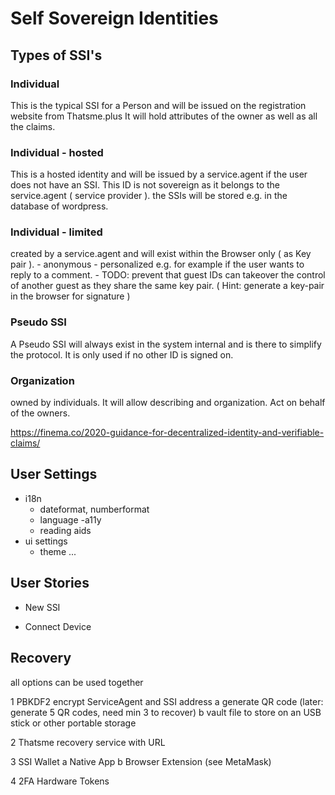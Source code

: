 Self Sovereign Identities
=========================

## Types of SSI's

### Individual
This is the typical SSI for a Person and will be issued on the registration website from Thatsme.plus
It will hold attributes of the owner as well as all the claims.

### Individual - hosted
This is a hosted identity and will be issued by a service.agent if the user does not have an SSI. 
This ID is not sovereign as it belongs to the service.agent ( service provider ). 
the SSIs will be stored e.g. in the database of wordpress.

### Individual - limited
created by a service.agent and will exist within the Browser only  ( as Key pair ).
    - anonymous
    - personalized e.g. for example if the user wants to reply to a comment.
    - TODO: prevent that guest IDs can takeover the control of another guest as they share the same key pair. ( Hint: generate a key-pair in the browser for signature ) 

### Pseudo SSI
A Pseudo SSI will always exist in the system internal and is there to simplify the protocol. It is only used if no other ID is signed on.

### Organization
owned by individuals. It will allow describing and organization. Act on behalf of the owners.

https://finema.co/2020-guidance-for-decentralized-identity-and-verifiable-claims/

## User Settings

- i18n
    - dateformat, numberformat
    - language
-a11y
    - reading aids
- ui settings
    - theme ...

## User Stories

- New SSI

- Connect Device

## Recovery

all options can be used together 

1 PBKDF2 encrypt ServiceAgent and SSI address 
    a generate QR code (later: generate 5 QR codes, need min 3 to recover)
    b vault file to store on an USB stick or other portable storage
    
2 Thatsme recovery service with URL 

3 SSI Wallet
    a Native App
    b Browser Extension (see MetaMask)

4 2FA Hardware Tokens


